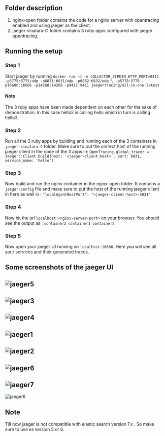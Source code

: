 ## Folder description
1) nginx-open folder contains the code for a nginx server with opentracing enabled and using jaeger as the client.
2) jaeger-sinatara-C folder contains 3 ruby apps configured with jaeger opentracing.

## Running the setup

### Step 1
Start jaeger by running ```docker run -d -e COLLECTOR_ZIPKIN_HTTP_PORT=9411 -p5775:5775/udp -p6831:6831/udp -p6832:6832/udp \
  -p5778:5778 -p16686:16686 -p14268:14268 -p9411:9411 jaegertracing/all-in-one:latest```
  
#### Note 
The 3 ruby apps have been made dependent on each other for the sake of demonstration. In this case hello2 is calling hello which in turn is calling hello3.

### Step 2
Run all the 3 ruby apps by building and running each of the 3 containers in `jaeger-sinatara-C` folder. Make sure to put the correct host of the running jaeger client in the code of the 3 apps in:
```OpenTracing.global_tracer = Jaeger::Client.build(host: '<jaeger-client-host>', port: 6831, service_name: 'hello')```

### Step 3
Now build and run the nginx container in the nginx-open folder. It contains a `jaeger-config` file and make sure to put the host of the running jaeger client in here as well in :
```"localAgentHostPort": "<jaeger-client-host>:6831"```

### Step 4
Now hit the url `localhost:<nginx-server-port>` on your browser. You should see the output as :
```container3 container1 container2```

### Step 5 
Now open your jaeger UI running on `localhost:16686`. Here you will see all your services and their generated traces.

## Some screenshots of the jaeger UI

![jaeger5](images/5.png)
---
![jaeger3](images/3.png)
---
![jaeger4](images/4.png)
---
![jaeger1](images/1.png)
---
![jaeger2](images/2.png)
---
![jaeger6](images/6.png)
---
![jaeger7](images/7.png)
---
![jaeger8](images/8.png)
## Note
Till now jaeger is not compatible with elastic search version 7.x . So make sure to use es version 5 or 6.
